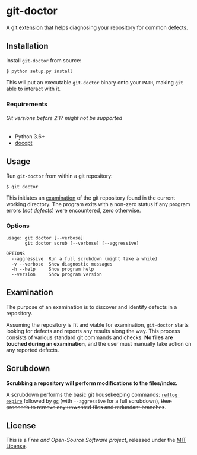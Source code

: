 # git-doctor

A [git](https://git-scm.com) [extension](https://www.atlassian.com/git/articles/extending-git) that helps diagnosing your repository for common defects.

## Installation

Install `git-doctor` from source:

```console
$ python setup.py install
```

This will put an executable `git-doctor` binary onto your `PATH`, making `git` able to interact with it.

### Requirements

###### Git versions before 2.17 might not be supported

- Python 3.6+
- [docopt](https://github.com/docopt/docopt)

## Usage

Run `git-doctor` from within a git repository:

```console
$ git doctor
```

This initiates an [examination](#examination) of the git repository found in the current working directory. The program exits with a non-zero status if any program errors (*not defects*) were encountered, zero otherwise.

### Options

```console
usage: git doctor [--verbose]
       git doctor scrub [--verbose] [--aggressive]

OPTIONS
  --aggressive  Run a full scrubdown (might take a while)
  -v --verbose  Show diagnostic messages
  -h --help     Show program help
  --version     Show program version
```

## Examination

The purpose of an examination is to discover and identify defects in a repository.

Assuming the repository is fit and viable for examination, `git-doctor` starts looking for defects and reports any results along the way. This process consists of various standard git commands and checks. **No files are touched during an examination**, and the user must manually take action on any reported defects.

## Scrubdown

**Scrubbing a repository will perform modifications to the files/index.**

A scrubdown performs the basic git housekeeping commands: [`reflog expire`](https://git-scm.com/docs/git-reflog) followed by [`gc`](https://git-scm.com/docs/git-gc) (with `--aggressive` for a full scrubdown), ~~then proceeds to remove any unwanted files and redundant branches~~.

## License

This is a *Free and Open-Source Software project*, released under the [MIT License](LICENSE).
